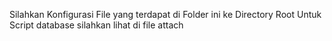 Silahkan Konfigurasi File yang terdapat di Folder ini ke Directory Root
Untuk Script database silahkan lihat di file attach

